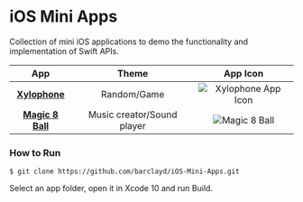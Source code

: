 # iOS Mini Apps

Collection of mini iOS applications to demo the functionality and implementation of Swift APIs.

<p align="center">
  
| App        | Theme           | App Icon  |
| :-------------: |:-------------:| :-----:|
| [**Xylophone**](Xylophone/)  | Random/Game | ![Xylophone App Icon](https://user-images.githubusercontent.com/39765499/58751498-23610600-8497-11e9-809c-4f5a369565b2.png) |
| [**Magic 8 Ball**](Magic%208%20Ball/) | Music creator/Sound player   | ![Magic 8 Ball](https://user-images.githubusercontent.com/39765499/58751505-2fe55e80-8497-11e9-9e3b-2ebad6cbea70.png) |

</p>


### How to Run
```
$ git clone https://github.com/barclayd/iOS-Mini-Apps.git
```
Select an app folder, open it in Xcode 10 and run Build.
